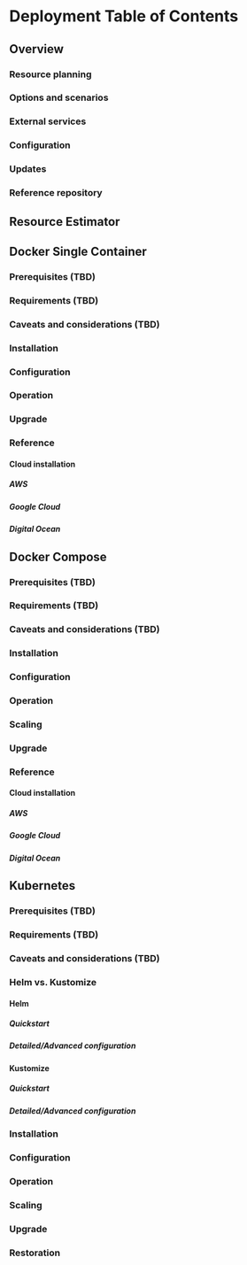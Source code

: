 # Deployment Table of Contents
## Overview
### Resource planning
### Options and scenarios
### External services
### Configuration
### Updates
### Reference repository
## Resource Estimator
## Docker Single Container
### Prerequisites (TBD)
### Requirements (TBD)
### Caveats and considerations (TBD)
### Installation
### Configuration
### Operation
### Upgrade
### Reference
#### Cloud installation
##### AWS
##### Google Cloud
##### Digital Ocean
## Docker Compose
### Prerequisites (TBD)
### Requirements (TBD)
### Caveats and considerations (TBD)
### Installation
### Configuration
### Operation
### Scaling
### Upgrade
### Reference
#### Cloud installation
##### AWS
##### Google Cloud
##### Digital Ocean
## Kubernetes
### Prerequisites (TBD)
### Requirements (TBD)
### Caveats and considerations (TBD)
### Helm vs. Kustomize
#### Helm
##### Quickstart
##### Detailed/Advanced configuration
#### Kustomize
##### Quickstart
##### Detailed/Advanced configuration
### Installation
### Configuration
### Operation
### Scaling
### Upgrade
### Restoration
